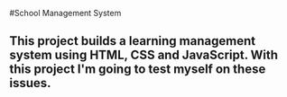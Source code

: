 #School Management System
## This project builds a learning management system using HTML, CSS and JavaScript. With this project I'm going to test myself on these issues.